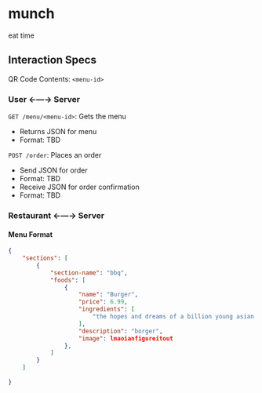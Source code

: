 # munch
eat time

## Interaction Specs

QR Code Contents: `<menu-id>`

### User ←—→ Server

`GET /menu/<menu-id>`: Gets the menu

 * Returns JSON for menu
 * Format: TBD

`POST /order`: Places an order

 * Send JSON for order
 * Format: TBD
 * Receive JSON for order confirmation
 * Format: TBD

### Restaurant ←—→ Server

#### Menu Format

```json
{ 
    "sections": [
        {
            "section-name": "bbq",
            "foods": [
                {
                    "name": "Burger",
                    "price": 6.99,
                    "ingredients": [
                        "the hopes and dreams of a billion young asian children trying to get into harvard", "wheat"
                    ],
                    "description": "borger",
                    "image": lmaoianfigureitout
                },
            ]
        }
    ]
    
}

```

